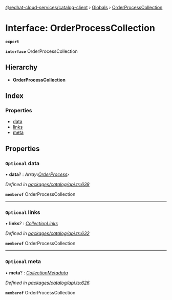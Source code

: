[@redhat-cloud-services/catalog-client](../README.md) › [Globals](../globals.md) › [OrderProcessCollection](orderprocesscollection.md)

# Interface: OrderProcessCollection

**`export`** 

**`interface`** OrderProcessCollection

## Hierarchy

* **OrderProcessCollection**

## Index

### Properties

* [data](orderprocesscollection.md#optional-data)
* [links](orderprocesscollection.md#optional-links)
* [meta](orderprocesscollection.md#optional-meta)

## Properties

### `Optional` data

• **data**? : *Array‹[OrderProcess](orderprocess.md)›*

*Defined in [packages/catalog/api.ts:638](https://github.com/Hyperkid123/javascript-clients/blob/master/packages/catalog/api.ts#L638)*

**`memberof`** OrderProcessCollection

___

### `Optional` links

• **links**? : *[CollectionLinks](collectionlinks.md)*

*Defined in [packages/catalog/api.ts:632](https://github.com/Hyperkid123/javascript-clients/blob/master/packages/catalog/api.ts#L632)*

**`memberof`** OrderProcessCollection

___

### `Optional` meta

• **meta**? : *[CollectionMetadata](collectionmetadata.md)*

*Defined in [packages/catalog/api.ts:626](https://github.com/Hyperkid123/javascript-clients/blob/master/packages/catalog/api.ts#L626)*

**`memberof`** OrderProcessCollection
